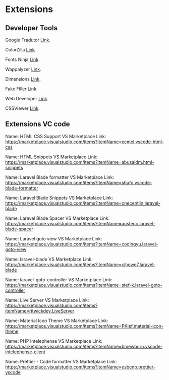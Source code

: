 # Extensions

## Developer Tools

Google Tradutor [Link](https://chrome.google.com/webstore/detail/google-translate/aapbdbdomjkkjkaonfhkkikfgjllcleb?hl=pt-BR).

ColorZilla [Link](https://chrome.google.com/webstore/detail/colorzilla/bhlhnicpbhignbdhedgjhgdocnmhomnp?hl=pt-BR).

Fonts Ninja [Link](https://chrome.google.com/webstore/detail/fonts-ninja/eljapbgkmlngdpckoiiibecpemleclhh?hl=pt-BR).
 
Wappalyzer [Link](https://chrome.google.com/webstore/detail/wappalyzer/gppongmhjkpfnbhagpmjfkannfbllamg?hl=pt-BR).

Dimensions [Link](https://chrome.google.com/webstore/detail/dimensions/baocaagndhipibgklemoalmkljaimfdj).
 
Fake Filler [Link](https://chrome.google.com/webstore/detail/fake-filler/bnjjngeaknajbdcgpfkgnonkmififhfo).

Web Developer [Link](https://chrome.google.com/webstore/detail/web-developer/bfbameneiokkgbdmiekhjnmfkcnldhhm).
 
CSSViewer [Link](https://chrome.google.com/webstore/detail/cssviewer/ggfgijbpiheegefliciemofobhmofgce).

## Extensions VC code

Name: HTML CSS Support
VS Marketplace Link: https://marketplace.visualstudio.com/items?itemName=ecmel.vscode-html-css


Name: HTML Snippets
VS Marketplace Link: https://marketplace.visualstudio.com/items?itemName=abusaidm.html-snippets


Name: Laravel Blade formatter
VS Marketplace Link: https://marketplace.visualstudio.com/items?itemName=shufo.vscode-blade-formatter

Name: Laravel Blade Snippets
VS Marketplace Link: https://marketplace.visualstudio.com/items?itemName=onecentlin.laravel-blade

Name: Laravel Blade Spacer
VS Marketplace Link: https://marketplace.visualstudio.com/items?itemName=austenc.laravel-blade-spacer


Name: Laravel goto view
VS Marketplace Link: https://marketplace.visualstudio.com/items?itemName=codingyu.laravel-goto-view

Name: laravel-blade
VS Marketplace Link: https://marketplace.visualstudio.com/items?itemName=cjhowe7.laravel-blade


Name: laravel-goto-controller
VS Marketplace Link: https://marketplace.visualstudio.com/items?itemName=stef-k.laravel-goto-controller

Name: Live Server
VS Marketplace Link: https://marketplace.visualstudio.com/items?itemName=ritwickdey.LiveServer

Name: Material Icon Theme
VS Marketplace Link: https://marketplace.visualstudio.com/items?itemName=PKief.material-icon-theme

Name: PHP Intelephense
VS Marketplace Link: https://marketplace.visualstudio.com/items?itemName=bmewburn.vscode-intelephense-client


Name: Prettier - Code formatter
VS Marketplace Link: https://marketplace.visualstudio.com/items?itemName=esbenp.prettier-vscode